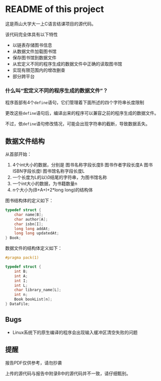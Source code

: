# README of this project

这是燕山大学大一上C语言结课项目的源代码。

该代码完全体具有以下特性

* 以链表存储图书信息
* 从数据文件加载图书馆
* 保存图书馆到数据文件
* 从宏定义不同的程序生成的数据文件中正确的读取图书馆
* 实现有限范围内的增改删查
* 部分跨平台

### 什么叫“宏定义不同的程序生成的数据文件”？

程序首部有4个`define`语句，它们管理着下面所述的四个字符串长度限制

更改这些`define`语句后，编译出来的程序可以兼容之前的程序生成的数据文件。

不过，依`define`语句修改情况，可能会出现字符串的截断，导致数据丢失。

## 数据文件结构

从首部开始：

1. 4个int大小的数据，分别是 图书名称字段长度B 图书作者字段长度A 图书ISBN字段长度I 图书馆名称字段长度L
2. 一个长度为L的以\0结尾的字符串，为图书馆名称
3. 一个int大小的数据，为书籍数量n
4. n个大小为(B+A+I+2*long long)的结构体

图书结构体的定义如下：

```c
typedef struct {
    char name[B];
    char author[A];
    char isbn[I];
    long long addAt;
    long long updatedAt;
} Book;
```

数据文件的结构体定义如下：

```c
#pragma pack(1)

typedef struct {
    int B;
    int A;
    int I;
    int L;
    char library_name[L];
    int n;
    Book bookList[n];
} DataFile;
```

## Bugs

* Linux系统下的原生编译的程序会出现输入缓冲区清空失败的问题

## 提醒

报告PDF仅供参考，请勿抄袭

上传的源代码与报告中附录B中的源代码并不一致，请仔细甄别。
